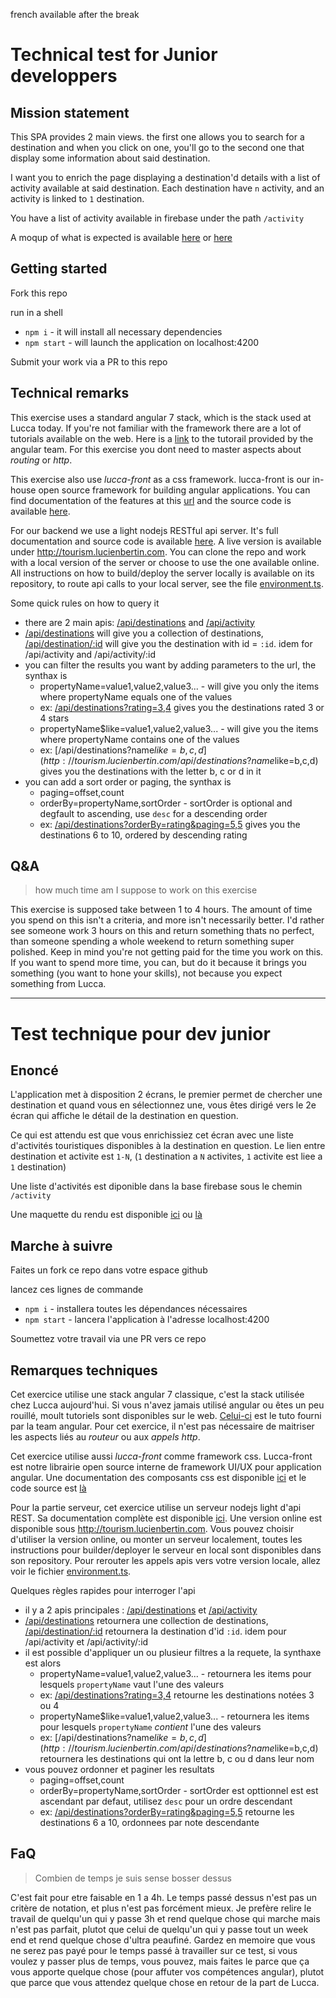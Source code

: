 french available after the break

# Technical test for Junior developpers

## Mission statement

This SPA provides 2 main views. the first one allows you to search for a destination and when you click on one, you'll go to the second one that display some information about said destination.

I want you to enrich the page displaying a destination'd details with a list of activity available at said destination. Each destination have `n` activity, and an activity is linked to `1` destination.

You have a list of activity available in firebase under the path `/activity`

A moqup of what is expected is available [here](https://github.com/LuccaSA/test.front.junior/blob/master/moqup-large.png) or [here](https://github.com/LuccaSA/test.front.junior/blob/master/moqup-small.png)

## Getting started

Fork this repo

run in a shell

- `npm i` - it will install all necessary dependencies
- `npm start` - will launch the application on localhost:4200

Submit your work via a PR to this repo

## Technical remarks

This exercise uses a standard angular 7 stack, which is the stack used at Lucca today. If you're not familiar with the framework there are a lot of tutorials available on the web. Here is a [link](https://angular.io/tutorial) to the tutorail provided by the angular team. For this exercise you dont need to master aspects about _routing_ or _http_.

This exercise also use _lucca-front_ as a css framework. lucca-front is our in-house open source framework for building angular applications. You can find documentation of the features at this [url](https://luccasa.github.io/design-system#/) and the source code is available [here](https://github.com/LuccaSA/lucca-front).

For our backend we use a light nodejs RESTful api server. It's full documentation and source code is available [here](https://github.com/LuccaSA/tourism.server). A live version is available under http://tourism.lucienbertin.com. You can clone the repo and work with a local version of the server or choose to use the one available online. All instructions on how to build/deploy the server locally is available on its repository, to route api calls to your local server, see the file [environment.ts](https://github.com/LuccaSA/test.front.junior/blob/master/src/environments/environment.ts#L8).

Some quick rules on how to query it
- there are 2 main apis: [/api/destinations](http://tourism.lucienbertin.com/api/destinations) and [/api/activity](http://tourism.lucienbertin.com/api/activity)
- [/api/destinations](http://tourism.lucienbertin.com/api/destinations) will give you a collection of destinations, [/api/destination/:id](http://tourism.lucienbertin.com/api/destination/1) will give you the destination with id = `:id`. idem for /api/activity and /api/activity/:id
- you can filter the results you want by adding parameters to the url, the synthax is
	- propertyName=value1,value2,value3... - will give you only the items where propertyName equals one of the values
	- ex: [/api/destinations?rating=3,4](http://tourism.lucienbertin.com/api/destinations?rating=3,4) gives you the destinations rated 3 or 4 stars
	- propertyName$like=value1,value2,value3... - will give you the items where propertyName contains one of the values
	- ex: [/api/destinations?name$like=b,c,d](http://tourism.lucienbertin.com/api/destinations?name$like=b,c,d) gives you the destinations with the letter b, c or d in it
- you can add a sort order or paging, the synthax is
	- paging=offset,count
	- orderBy=propertyName,sortOrder - sortOrder is optional and degfault to ascending, use `desc` for a descending order
	- ex: [/api/destinations?orderBy=rating&paging=5,5](http://tourism.lucienbertin.com/api/destinations?orderBy=ratings&paging=5,5) gives you the destinations 6 to 10, ordered by descending rating

## Q&A

> how much time am I suppose to work on this exercise

This exercise is supposed take between 1 to 4 hours. The amount of time you spend on this isn't a criteria, and more isn't necessarily better. I'd rather see someone work 3 hours on this and return something thats no perfect, than someone spending a whole weekend to return something super polished. Keep in mind you're not getting paid for the time you work on this. If you want to spend more time, you can, but do it because it brings you something (you want to hone your skills), not because you expect something from Lucca.

-------------

# Test technique pour dev junior

## Enoncé

L'application met à disposition 2 écrans, le premier permet de chercher une destination et quand vous en sélectionnez une, vous êtes dirigé vers le 2e écran qui affiche le détail de la destination en question.

Ce qui est attendu est que vous enrichissiez cet écran avec une liste d'activités touristiques disponibles à la destination en question. Le lien entre destination et activite est `1-N`, (`1` destination a `N` activites, `1` activite est liee a `1` destination)

Une liste d'activités est diponible dans la base firebase sous le chemin `/activity`

Une maquette du rendu est disponible [ici](https://github.com/LuccaSA/test.front.junior/blob/master/moqup-large.png) ou [là](https://github.com/LuccaSA/test.front.junior/blob/master/moqup-small.png)

## Marche à suivre

Faites un fork ce repo dans votre espace github

lancez ces lignes de commande

- `npm i` - installera toutes les dépendances nécessaires
- `npm start` - lancera l'application à l'adresse localhost:4200

Soumettez votre travail via une PR vers ce repo

## Remarques techniques

Cet exercice utilise une stack angular 7 classique, c'est la stack utilisée chez Lucca aujourd'hui. Si vous n'avez jamais utilisé angular ou êtes un peu rouillé, moult tutoriels sont disponibles sur le web. [Celui-ci](https://angular.io/tutorial) est le tuto fourni par la team angular. Pour cet exercice, il n'est pas nécessaire de maitriser les aspects liés au _routeur_ ou aux _appels http_.

Cet exercice utilise aussi _lucca-front_ comme framework css. Lucca-front est notre librairie open source interne de framework UI/UX pour application angular. Une documentation des composants css est disponible [ici](https://luccasa.github.io/design-system#/) et le code source est [là](https://github.com/LuccaSA/lucca-front)

Pour la partie serveur, cet exercice utilise un serveur nodejs light d'api REST. Sa documentation complète est disponible [ici](https://github.com/LuccaSA/tourism.server). Une version online est disponible sous http://tourism.lucienbertin.com. Vous pouvez choisir d'utiliser la version online, ou monter un serveur localement, toutes les instructions pour builder/deployer le serveur en local sont disponibles dans son repository. Pour rerouter les appels apis vers votre version locale, allez voir le fichier [environment.ts](https://github.com/LuccaSA/test.front.junior/blob/master/src/environments/environment.ts#L8).

Quelques règles rapides pour interroger l'api
- il y a 2 apis principales : [/api/destinations](http://tourism.lucienbertin.com/api/destinations) et [/api/activity](http://tourism.lucienbertin.com/api/activity)
- [/api/destinations](http://tourism.lucienbertin.com/api/destinations) retournera une collection de destinations, [/api/destination/:id](http://tourism.lucienbertin.com/api/destination/1) retournera la destination d'id `:id`. idem pour /api/activity et /api/activity/:id
- il est possible d'appliquer un ou plusieur filtres a la requete, la synthaxe est alors
	- propertyName=value1,value2,value3... - retournera les items pour lesquels `propertyName` vaut l'une des valeurs
	- ex: [/api/destinations?rating=3,4](http://tourism.lucienbertin.com/api/destinations?rating=3,4) retourne les destinations notées 3 ou 4
	- propertyName$like=value1,value2,value3... - retournera les items pour lesquels `propertyName` _contient_ l'une des valeurs
	- ex: [/api/destinations?name$like=b,c,d](http://tourism.lucienbertin.com/api/destinations?name$like=b,c,d) retournera les destinations qui ont la lettre b, c ou d dans leur nom
- vous pouvez ordonner et paginer les resultats
	- paging=offset,count
	- orderBy=propertyName,sortOrder - sortOrder est opttionnel est est ascendant par defaut, utilisez `desc` pour un ordre descendant
	- ex: [/api/destinations?orderBy=rating&paging=5,5](http://tourism.lucienbertin.com/api/destinations?orderBy=ratings&paging=5,5) retourne les destinations 6 a 10, ordonnees par note descendante

## FaQ

> Combien de temps je suis sense bosser dessus

C'est fait pour etre faisable en 1 a 4h. Le temps passé dessus n'est pas un critère de notation, et plus n'est pas forcément mieux. Je prefère relire le travail de quelqu'un qui y passe 3h et rend quelque chose qui marche mais n'est pas parfait, plutot que celui de quelqu'un qui y passe tout un week end et rend quelque chose d'ultra peaufiné. Gardez en memoire que vous ne serez pas payé pour le temps passé à travailler sur ce test, si vous voulez y passer plus de temps, vous pouvez, mais faites le parce que ça vous apporte quelque chose (pour affuter vos compétences angular), plutot que parce que vous attendez quelque chose en retour de la part de Lucca.